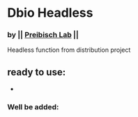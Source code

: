 # Dbio Headless
### by || [Preibisch Lab](http://preibischlab.mdc-berlin.de) ||

Headless function from distribution project
## ready to use:
-
### Well be added:

